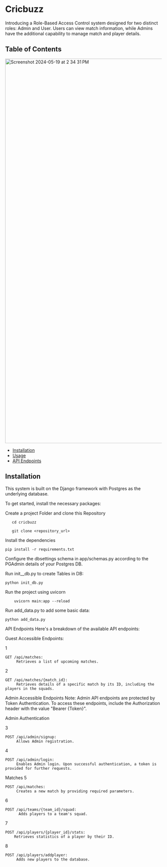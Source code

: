 # Cricbuzz

Introducing a Role-Based Access Control system designed for two distinct roles: Admin and User. Users can view match information, while Admins have the additional capability to manage match and player details.

## Table of Contents

<img width="1234" alt="Screenshot 2024-05-19 at 2 34 31 PM" src="https://github.com/jui-kamone/Cricbuzz-Api-master/assets/118176425/5c955542-ece1-416e-ae09-6c63b9ed6296">



- [Installation](#installation)
- [Usage](#usage)
- [API Endpoints](#api-endpoints)

## Installation

This system is built on the Django framework with Postgres as the underlying database.

To get started, install the necessary packages:

Create a project Folder and clone this Repository

 ``` mkdir cricbuzz
    cd cricbuzz

    git clone <repository_url>
 ```

Install the dependencies

```
pip install -r requirements.txt
```


Configure the dbsettings schema in app/schemas.py according to the PGAdmin details of your Postgres DB.

Run init__db.py to create Tables in DB:
```
python init_db.py
```

Run the project using uvicorn

```
    uvicorn main:app --reload
```

Run add_data.py to add some basic data:

```
python add_data.py
```

API Endpoints
Here's a breakdown of the available API endpoints:


Guest Accessible Endpoints:


1
```
GET /api/matches:
     Retrieves a list of upcoming matches.
```


2
```
GET /api/matches/{match_id}:
     Retrieves details of a specific match by its ID, including the players in the squads.
```



Admin Accessible Endpoints
Note: Admin API endpoints are protected by Token Authentication. 
To access these endpoints, include the Authorization header with the value "Bearer {Token}".

Admin Authentication

3
```
POST /api/admin/signup:
     Allows Admin registration.
```

4
```
POST /api/admin/login:
     Enables Admin login. Upon successful authentication, a token is provided for further requests.
```



Matches
5
```
POST /api/matches:
     Creates a new match by providing required parameters.
```


6
```
POST /api/teams/{team_id}/squad:
      Adds players to a team's squad.
``` 


7
```
POST /api/players/{player_id}/stats:
    Retrieves statistics of a player by their ID.
``` 



8
```
POST /api/players/addplayer:
     Adds new players to the database.
``` 






